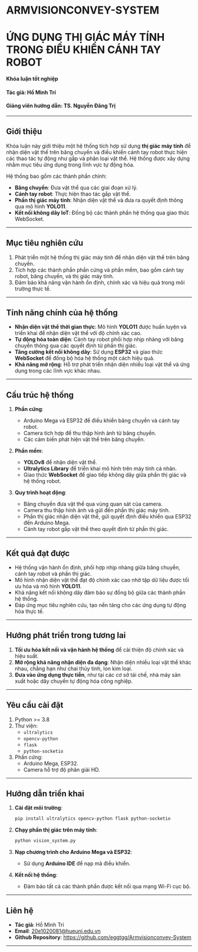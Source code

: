 # ARMVISIONCONVEY-SYSTEM
# **ỨNG DỤNG THỊ GIÁC MÁY TÍNH TRONG ĐIỀU KHIỂN CÁNH TAY ROBOT**
**Khóa luận tốt nghiệp**  
#### **Tác giả:** Hồ Minh Trí
#### **Giảng viên hướng dẫn:** TS. Nguyễn Đăng Trị

---

## **Giới thiệu**  
Khóa luận này giới thiệu một hệ thống tích hợp sử dụng **thị giác máy tính** để nhận diện vật thể trên băng chuyền và điều khiển cánh tay robot thực hiện các thao tác tự động như gắp và phân loại vật thể. Hệ thống được xây dựng nhằm mục tiêu ứng dụng trong lĩnh vực tự động hóa.  

Hệ thống bao gồm các thành phần chính:  
- **Băng chuyền**: Đưa vật thể qua các giai đoạn xử lý.
- **Cánh tay robot**: Thực hiện thao tác gắp vật thể.
- **Phần thị giác máy tính**: Nhận diện vật thể và đưa ra quyết định thông qua mô hình **YOLO11**.
- **Kết nối không dây IoT**: Đồng bộ các thành phần hệ thống qua giao thức WebSocket.

---

## **Mục tiêu nghiên cứu**
1. Phát triển một hệ thống thị giác máy tính để nhận diện vật thể trên băng chuyền.
2. Tích hợp các thành phần phần cứng và phần mềm, bao gồm cánh tay robot, băng chuyền, và thị giác máy tính.
3. Đảm bảo khả năng vận hành ổn định, chính xác và hiệu quả trong môi trường thực tế.

---

## **Tính năng chính của hệ thống**
- **Nhận diện vật thể thời gian thực**: Mô hình **YOLO11** được huấn luyện và triển khai để nhận diện vật thể với độ chính xác cao.
- **Tự động hóa toàn diện**: Cánh tay robot phối hợp nhịp nhàng với băng chuyền thông qua các quyết định từ phần thị giác.
- **Tăng cường kết nối không dây**: Sử dụng **ESP32** và giao thức **WebSocket** để đồng bộ hóa hệ thống một cách hiệu quả.
- **Khả năng mở rộng**: Hỗ trợ phát triển nhận diện nhiều loại vật thể và ứng dụng trong các lĩnh vực khác nhau.

---

## **Cấu trúc hệ thống**  
1. **Phần cứng**:  
   - Arduino Mega và ESP32 để điều khiển băng chuyền và cánh tay robot.
   - Camera tích hợp để thu thập hình ảnh từ băng chuyền.
   - Các cảm biến phát hiện vật thể trên băng chuyền.

2. **Phần mềm**:  
   - **YOLOv8** để nhận diện vật thể.
   - **Ultralytics Library** để triển khai mô hình trên máy tính cá nhân.
   - Giao thức **WebSocket** để giao tiếp không dây giữa phần thị giác và hệ thống robot.

3. **Quy trình hoạt động**:  
   - Băng chuyền đưa vật thể qua vùng quan sát của camera.
   - Camera thu thập hình ảnh và gửi đến phần thị giác máy tính.
   - Phần thị giác nhận diện vật thể, gửi quyết định điều khiển qua ESP32 đến Arduino Mega.
   - Cánh tay robot gắp vật thể theo quyết định từ phần thị giác.

---

## **Kết quả đạt được**  
- Hệ thống vận hành ổn định, phối hợp nhịp nhàng giữa băng chuyền, cánh tay robot và phần thị giác.
- Mô hình nhận diện vật thể đạt độ chính xác cao nhờ tập dữ liệu được tối ưu hóa và mô hình **YOLO11**.
- Khả năng kết nối không dây đảm bảo sự đồng bộ giữa các thành phần hệ thống.
- Đáp ứng mục tiêu nghiên cứu, tạo nền tảng cho các ứng dụng tự động hóa thực tế.
---

## **Hướng phát triển trong tương lai**
1. **Tối ưu hóa kết nối và vận hành hệ thống** để cải thiện độ chính xác và hiệu suất.
2. **Mở rộng khả năng nhận diện đa dạng**: Nhận diện nhiều loại vật thể khác nhau, chẳng hạn như chai thủy tinh, lon kim loại.
3. **Đưa vào ứng dụng thực tiễn**, như tại các cơ sở tái chế, nhà máy sản xuất hoặc dây chuyền tự động hóa công nghiệp.

---

## **Yêu cầu cài đặt**
1. Python >= 3.8
2. Thư viện:
   - `ultralytics`
   - `opencv-python`
   - `flask`
   - `python-socketio`
3. Phần cứng:
   - Arduino Mega, ESP32.
   - Camera hỗ trợ độ phân giải HD.

---

## **Hướng dẫn triển khai**
1. **Cài đặt môi trường**:
   ```bash
   pip install ultralytics opencv-python flask python-socketio
   ```

2. **Chạy phần thị giác trên máy tính**:  
   ```bash
   python vision_system.py
   ```  

3. **Nạp chương trình cho Arduino Mega và ESP32**:  
   - Sử dụng **Arduino IDE** để nạp mã điều khiển.  

4. **Kết nối hệ thống**:  
   - Đảm bảo tất cả các thành phần được kết nối qua mạng Wi-Fi cục bộ. 

---

## **Liên hệ**  
- **Tác giả**: Hồ Minh Trí
- **Email**: 20e1020081@hueuni.edu.vn
- **Github Repository**: <link>https://github.com/eggtgg/Armvisionconvey-System<link>

---
